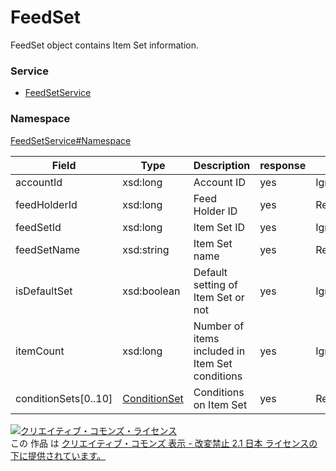 # FeedSet
FeedSet object contains Item Set information.

### Service
+ [FeedSetService](../../services/FeedSetService.md)

### Namespace
[FeedSetService#Namespace](../../services/FeedSetService.md#namespace)

| Field | Type | Description | response | add | remove |
|---|---|---|---|---|---|
| accountId| xsd:long| Account ID | yes | Ignore | Ignore |
| feedHolderId| xsd:long| Feed Holder ID | yes | Requirement | Requirement |
| feedSetId| xsd:long| Item Set ID | yes | Ignore | Requirement |
| feedSetName| xsd:string| Item Set name | yes | Requirement | Ignore |
| isDefaultSet| xsd:boolean| Default setting of Item Set or not | yes | Ignore | Ignore |
| itemCount| xsd:long| Number of items included in Item Set conditions | yes | Ignore | Ignore |
| conditionSets[0..10]| [ConditionSet](./ConditionSet.md)| Conditions on Item Set | yes | Requirement | Ignore |

<a rel="license" href="http://creativecommons.org/licenses/by-nd/2.1/jp/"><img alt="クリエイティブ・コモンズ・ライセンス" style="border-width:0" src="https://i.creativecommons.org/l/by-nd/2.1/jp/88x31.png" /></a><br />この 作品 は <a rel="license" href="http://creativecommons.org/licenses/by-nd/2.1/jp/">クリエイティブ・コモンズ 表示 - 改変禁止 2.1 日本 ライセンスの下に提供されています。</a>
